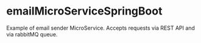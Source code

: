 # emailMicroServiceSpringBoot
Example of email sender MicroService. Accepts requests via REST API and via rabbitMQ queue.
